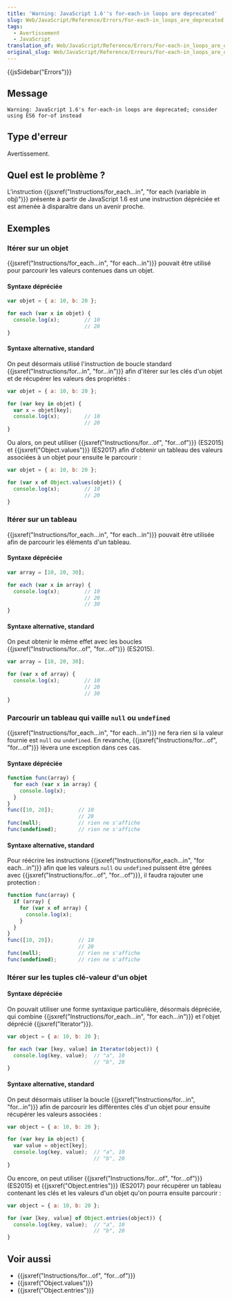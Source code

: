 ```yaml
---
title: 'Warning: JavaScript 1.6''s for-each-in loops are deprecated'
slug: Web/JavaScript/Reference/Errors/For-each-in_loops_are_deprecated
tags:
  - Avertissement
  - JavaScript
translation_of: Web/JavaScript/Reference/Errors/For-each-in_loops_are_deprecated
original_slug: Web/JavaScript/Reference/Erreurs/For-each-in_loops_are_deprecated
---
```

{{jsSidebar("Errors")}}

## Message

    Warning: JavaScript 1.6's for-each-in loops are deprecated; consider using ES6 for-of instead

## Type d'erreur

Avertissement.

## Quel est le problème ?

L'instruction {{jsxref("Instructions/for_each...in", "for each (variable in obj)")}} présente à partir de JavaScript 1.6 est une instruction dépréciée et est amenée à disparaître dans un avenir proche.

## Exemples

### Itérer sur un objet

{{jsxref("Instructions/for_each...in", "for each...in")}} pouvait être utilisé pour parcourir les valeurs contenues dans un objet.

#### Syntaxe dépréciée

```js example-bad
var objet = { a: 10, b: 20 };

for each (var x in objet) {
  console.log(x);        // 10
                         // 20
}
```

#### Syntaxe alternative, standard

On peut désormais utilisé l'instruction de boucle standard {{jsxref("Instructions/for...in", "for...in")}} afin d'itérer sur les clés d'un objet et de récupérer les valeurs des propriétés :

```js example-good
var objet = { a: 10, b: 20 };

for (var key in objet) {
  var x = objet[key];
  console.log(x);        // 10
                         // 20
}
```

Ou alors, on peut utiliser {{jsxref("Instructions/for...of", "for...of")}} (ES2015) et {{jsxref("Object.values")}} (ES2017) afin d'obtenir un tableau des valeurs associées à un objet pour ensuite le parcourir :

```js example-good
var objet = { a: 10, b: 20 };

for (var x of Object.values(objet)) {
  console.log(x);        // 10
                         // 20
}
```

### Itérer sur un tableau

{{jsxref("Instructions/for_each...in", "for each...in")}} pouvait être utilisée afin de parcourir les éléments d'un tableau.

#### Syntaxe dépréciée

```js example-bad
var array = [10, 20, 30];

for each (var x in array) {
  console.log(x);        // 10
                         // 20
                         // 30
}
```

#### Syntaxe alternative, standard

On peut obtenir le même effet avec les boucles {{jsxref("Instructions/for...of", "for...of")}} (ES2015).

```js example-good
var array = [10, 20, 30];

for (var x of array) {
  console.log(x);        // 10
                         // 20
                         // 30
}
```

### Parcourir un tableau qui vaille `null` ou `undefined`

{{jsxref("Instructions/for_each...in", "for each...in")}} ne fera rien si la valeur fournie est `null` ou `undefined`. En revanche, {{jsxref("Instructions/for...of", "for...of")}} lèvera une exception dans ces cas.

#### Syntaxe dépréciée

```js example-bad
function func(array) {
  for each (var x in array) {
    console.log(x);
  }
}
func([10, 20]);        // 10
                       // 20
func(null);            // rien ne s'affiche
func(undefined);       // rien ne s'affiche
```

#### Syntaxe alternative, standard

Pour réécrire les instructions {{jsxref("Instructions/for_each...in", "for each...in")}} afin que les valeurs `null` ou `undefined` puissent être gérées avec {{jsxref("Instructions/for...of", "for...of")}}, il faudra rajouter une protection :

```js example-good
function func(array) {
  if (array) {
    for (var x of array) {
      console.log(x);
    }
  }
}
func([10, 20]);        // 10
                       // 20
func(null);            // rien ne s'affiche
func(undefined);       // rien ne s'affiche
```

### Itérer sur les tuples clé-valeur d'un objet

#### Syntaxe dépréciée

On pouvait utiliser une forme syntaxique particulière, désormais dépréciée, qui combine {{jsxref("Instructions/for_each...in", "for each...in")}} et l'objet déprécié {{jsxref("Iterator")}}.

```js example-bad
var object = { a: 10, b: 20 };

for each (var [key, value] in Iterator(object)) {
  console.log(key, value);  // "a", 10
                            // "b", 20
}
```

#### Syntaxe alternative, standard

On peut désormais utiliser la boucle {{jsxref("Instructions/for...in", "for...in")}} afin de parcourir les différentes clés d'un objet pour ensuite récupérer les valeurs associées :

```js example-good
var object = { a: 10, b: 20 };

for (var key in object) {
  var value = object[key];
  console.log(key, value);  // "a", 10
                            // "b", 20
}
```

Ou encore, on peut utiliser {{jsxref("Instructions/for...of", "for...of")}} (ES2015) et {{jsxref("Object.entries")}} (ES2017) pour récupérer un tableau contenant les clés et les valeurs d'un objet qu'on pourra ensuite parcourir :

```js example-good
var object = { a: 10, b: 20 };

for (var [key, value] of Object.entries(object)) {
  console.log(key, value);  // "a", 10
                            // "b", 20
}
```

## Voir aussi

- {{jsxref("Instructions/for...of", "for...of")}}
- {{jsxref("Object.values")}}
- {{jsxref("Object.entries")}}
